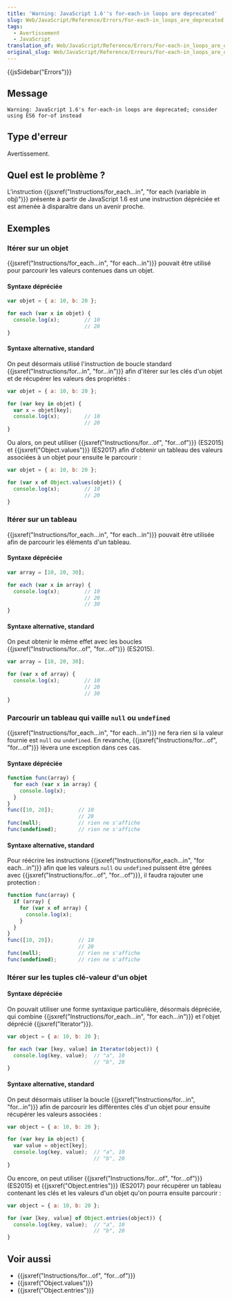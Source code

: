 ```yaml
---
title: 'Warning: JavaScript 1.6''s for-each-in loops are deprecated'
slug: Web/JavaScript/Reference/Errors/For-each-in_loops_are_deprecated
tags:
  - Avertissement
  - JavaScript
translation_of: Web/JavaScript/Reference/Errors/For-each-in_loops_are_deprecated
original_slug: Web/JavaScript/Reference/Erreurs/For-each-in_loops_are_deprecated
---
```

{{jsSidebar("Errors")}}

## Message

    Warning: JavaScript 1.6's for-each-in loops are deprecated; consider using ES6 for-of instead

## Type d'erreur

Avertissement.

## Quel est le problème ?

L'instruction {{jsxref("Instructions/for_each...in", "for each (variable in obj)")}} présente à partir de JavaScript 1.6 est une instruction dépréciée et est amenée à disparaître dans un avenir proche.

## Exemples

### Itérer sur un objet

{{jsxref("Instructions/for_each...in", "for each...in")}} pouvait être utilisé pour parcourir les valeurs contenues dans un objet.

#### Syntaxe dépréciée

```js example-bad
var objet = { a: 10, b: 20 };

for each (var x in objet) {
  console.log(x);        // 10
                         // 20
}
```

#### Syntaxe alternative, standard

On peut désormais utilisé l'instruction de boucle standard {{jsxref("Instructions/for...in", "for...in")}} afin d'itérer sur les clés d'un objet et de récupérer les valeurs des propriétés :

```js example-good
var objet = { a: 10, b: 20 };

for (var key in objet) {
  var x = objet[key];
  console.log(x);        // 10
                         // 20
}
```

Ou alors, on peut utiliser {{jsxref("Instructions/for...of", "for...of")}} (ES2015) et {{jsxref("Object.values")}} (ES2017) afin d'obtenir un tableau des valeurs associées à un objet pour ensuite le parcourir :

```js example-good
var objet = { a: 10, b: 20 };

for (var x of Object.values(objet)) {
  console.log(x);        // 10
                         // 20
}
```

### Itérer sur un tableau

{{jsxref("Instructions/for_each...in", "for each...in")}} pouvait être utilisée afin de parcourir les éléments d'un tableau.

#### Syntaxe dépréciée

```js example-bad
var array = [10, 20, 30];

for each (var x in array) {
  console.log(x);        // 10
                         // 20
                         // 30
}
```

#### Syntaxe alternative, standard

On peut obtenir le même effet avec les boucles {{jsxref("Instructions/for...of", "for...of")}} (ES2015).

```js example-good
var array = [10, 20, 30];

for (var x of array) {
  console.log(x);        // 10
                         // 20
                         // 30
}
```

### Parcourir un tableau qui vaille `null` ou `undefined`

{{jsxref("Instructions/for_each...in", "for each...in")}} ne fera rien si la valeur fournie est `null` ou `undefined`. En revanche, {{jsxref("Instructions/for...of", "for...of")}} lèvera une exception dans ces cas.

#### Syntaxe dépréciée

```js example-bad
function func(array) {
  for each (var x in array) {
    console.log(x);
  }
}
func([10, 20]);        // 10
                       // 20
func(null);            // rien ne s'affiche
func(undefined);       // rien ne s'affiche
```

#### Syntaxe alternative, standard

Pour réécrire les instructions {{jsxref("Instructions/for_each...in", "for each...in")}} afin que les valeurs `null` ou `undefined` puissent être gérées avec {{jsxref("Instructions/for...of", "for...of")}}, il faudra rajouter une protection :

```js example-good
function func(array) {
  if (array) {
    for (var x of array) {
      console.log(x);
    }
  }
}
func([10, 20]);        // 10
                       // 20
func(null);            // rien ne s'affiche
func(undefined);       // rien ne s'affiche
```

### Itérer sur les tuples clé-valeur d'un objet

#### Syntaxe dépréciée

On pouvait utiliser une forme syntaxique particulière, désormais dépréciée, qui combine {{jsxref("Instructions/for_each...in", "for each...in")}} et l'objet déprécié {{jsxref("Iterator")}}.

```js example-bad
var object = { a: 10, b: 20 };

for each (var [key, value] in Iterator(object)) {
  console.log(key, value);  // "a", 10
                            // "b", 20
}
```

#### Syntaxe alternative, standard

On peut désormais utiliser la boucle {{jsxref("Instructions/for...in", "for...in")}} afin de parcourir les différentes clés d'un objet pour ensuite récupérer les valeurs associées :

```js example-good
var object = { a: 10, b: 20 };

for (var key in object) {
  var value = object[key];
  console.log(key, value);  // "a", 10
                            // "b", 20
}
```

Ou encore, on peut utiliser {{jsxref("Instructions/for...of", "for...of")}} (ES2015) et {{jsxref("Object.entries")}} (ES2017) pour récupérer un tableau contenant les clés et les valeurs d'un objet qu'on pourra ensuite parcourir :

```js example-good
var object = { a: 10, b: 20 };

for (var [key, value] of Object.entries(object)) {
  console.log(key, value);  // "a", 10
                            // "b", 20
}
```

## Voir aussi

- {{jsxref("Instructions/for...of", "for...of")}}
- {{jsxref("Object.values")}}
- {{jsxref("Object.entries")}}
